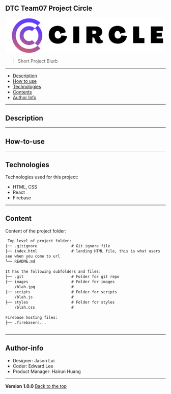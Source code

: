 ## DTC Team07 Project Circle
![Project Image](./images/circleNewColor.png)

> Short Project Blurb
---


* [Description](#general-info)
* [How to use](#how-to-use)
* [Technologies](#technologies)
* [Contents](#content)
* [Author Info](#author-info)
---


## Description

---

## How-to-use

---
## Technologies
Technologies used for this project:
* HTML, CSS
* React
* Firebase
---
	
## Content
Content of the project folder:

```
 Top level of project folder: 
├── .gitignore               # Git ignore file
├── index.html               # landing HTML file, this is what users see when you come to url
└── README.md

It has the following subfolders and files:
├── .git                     # Folder for git repo
├── images                   # Folder for images
    /blah.jpg                # 
├── scripts                  # Folder for scripts
    /blah.js                 # 
├── styles                   # Folder for styles
    /blah.css                # 

Firebase hosting files: 
├── .firebaserc...


```
---
## Author-info
* Designer: Jason Lui
* Coder: Edward Lee
* Product Manager: Hairun Huang

---
**Version 1.0.0**
[Back to the top](#general-info)

